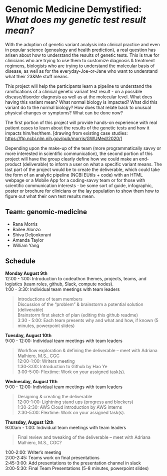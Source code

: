 # Genomic Medicine Demystified: *What does my genetic test result mean?*

With the adoption of genetic variant analysis into clinical practice and even in popular science (genealogy and health prediction), a real question has arisen about how to understand the results of genetic tests. This is true for clinicians who are trying to use them to customize diagnosis & treatment regimens, biologists who are trying to understand the molecular basis of disease, as well as for the everyday-Joe-or-Jane who want to understand what their 23&Me stuff means.

This project will help the participants learn a pipeline to understand the ramifications of a clinical genetic variant test result - on a possible disease/disorder diagnosis as well as at the molecular level.  What does having this variant mean? What normal biology is impacted? What did this variant do to the normal biology?  How does that relate back to unusual physical changes or symptoms?  What can be done now? 

The first portion of this project will provide hands-on experience with real patient cases to learn about the results of the genetic tests and how it impacts him/her/them. [drawing from existing case studies: https://ftp.ncbi.nlm.nih.gov/pub/morris/GWUMed/2020/]  

Depending upon the make-up of the team (more programmatically savvy or more interested in scientific communication), the second portion of this project will have the group clearly define how we could make an end-product (deliverable) to inform a user on what a specific variant means. The last part of the
project would be to create the deliverable, which could take the form of an analytic pipeline (NCBI EUtils + code) with an HTML webpage or a Mobile App for a coding-savvy team or for those with scientific communication interests - be some sort of guide, infographic, poster or brochure for clinicians or the lay population to show them how to figure out what their own test results mean.

## Team: genomic-medicine
-	Rana Morris 
-	Bailee Alonzo
-	Shiva Deljookorani 
-	Amanda Taylor			
-	William Yang	

## Schedule

**Monday August 9th**  
12:00 - 1:00: Introduction to codeathon themes, projects, teams, and logistics (team roles, github, Slack, compute nodes).  
1:00 - 3:30: Individual team meetings with team leaders  
> Introductions of team members  
> Discussion of the “problem” & brainstorm a potential solution (deliverable)  
> Brainstorm first sketch of plan (editing this github readme)  
3:30 - 5:00: Each team presents why and what and how, if known (5 minutes, powerpoint slides)  

**Tuesday, August 10th**  
9:00 - 12:00: Individual team meetings with team leaders  
> Workflow exploration & defining the deliverable – meet with Adriana Malhiero, M.S., CGC  
12:00-1:00: Writers meeting  
1:30-3:00: Introduction to Github by Hao Ye  
3:00-5:00: Flextime: Work on your assigned task(s).  

**Wednesday, August 11th**  
9:00 - 12:00: Individual team meetings with team leaders  
> Designing & creating the deliverable  	
12:00-1:00: Lightning stand ups (progress and blockers)  
1:30-2:30:  AWS Cloud introduction by AWS interns  
2:30-5:00: Flextime: Work on your assigned task(s).  

**Thursday, August 12th**  
9:00am - 1:00: Individual team meetings with team leaders  
> Final review and tweaking of the deliverable – meet with Adriana Malhiero, M.S., CGC?  
	
1:00-2:00: Writer’s meeting   
2:00-2:45: Teams work on final presentations  
2:45-3:00:  Add presentations to the presentation channel in slack  
3:00-5:30: Final Team Presentations (5-8 minutes, powerpoint slides)  
